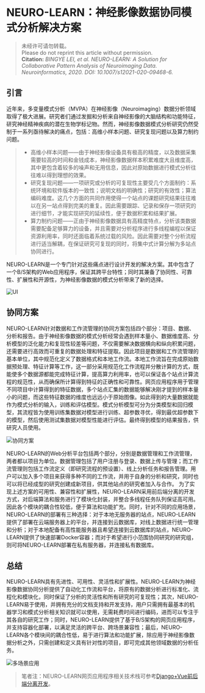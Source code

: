 # NEURO-LEARN：神经影像数据协同模式分析解决方案

> 未经许可请勿转载。  
> Please do not reprint this article without permission.  
> **Citation:** *BINGYE LEI, et al. NEURO-LEARN: A Solution for Collaborative Pattern Analysis of Neuroimaging Data. Neuroinformatics, 2020. DOI: 10.1007/s12021-020-09468-6.*

## 引言

近年来，多变量模式分析（MVPA）在神经影像（Neuroimaging）数据分析领域取得了极大进展。研究者们通过发掘和分析来自神经影像的大脑结构和功能特征，研究神经精神疾病的潜在生物学标记物。然而，神经影像数据模式分析研究仍然受制于一系列亟待解决的痛点，包括：高维小样本问题、研究复现问题以及算力制约问题。

> - 高维小样本问题——由于神经影像设备具有极高的精度，以及数据采集需要较高的时间和金钱成本，神经影像数据样本积累难度大且维度高，其中更包含着较多的噪声和无用信息，因此对原始数据进行模式分析往往难以得到理想的效果。
> - 研究复现问题——一项研究或分析的可复现性主要受几个方面制约：系统环境和软件版本的一致性；说明文档的明确性；研究的有效性；算法编码难度。这几个方面的共同作用使得一个站点的课题研究结果往往难以在另一站点得到完美的重复。因此需要跟踪、记录和保存一项研究的进行细节，才能实现研究的延续性，便于数据积累和结果扩展。
> - 算力制约问题——正由于神经影像数据具有高精度特点，分析该类数据需要配备足够算力的设备，并且需要对分析程序进行多线程编程以保证资源利用率，同时还面临着系统过载的风险。因此需要对整个分析流程进行适当解耦，在保证研究可复现的同时，将集中式计算分解为多站点协同进行。

NEURO-LEARN是一个专门针对这些痛点进行设计开发的解决方案。其中包含了一个B/S架构的Web应用程序，保证其跨平台特性；同时其兼备了协同性、可靠性、扩展性和开源性，为神经影像数据的模式分析带来了新的选择。

![UI](https://upload-images.jianshu.io/upload_images/13702947-8444e1bd85822834.png?imageMogr2/auto-orient/strip%7CimageView2/2/w/1240)

## 协同方案

NEURO-LEARN针对数据和工作流管理的协同方案包括四个部分：项目、数据、分析和报告。由于神经影像数据的模式分析经常会遇到样本量小、数据维度高、分析模型的泛化能力和复现性较差等问题，不仅需要解决数据横向和纵向积累问题，还需要进行高效而可重复的数据处理和特征提取。因此项目是数据和工作流管理的基本单位，其中规范化定义了数据格式和本地工作流。本地工作流旨在完成原始数据预处理、特征计算等工作，这一部分采用规范化工作流程并分散计算的方式，既能使多个数据源都能完成特征计算，提高算力利用率，也可以保证各个站点计算流程的规范性，从而确保所计算得到特征的正确性和可靠性。网页应用程序用于管理不同项目中计算得到的特征数据，多个站点汇集的数据能够解决刚才提到的样本量小的问题，而这些特征数据的维度也远远小于原始图像。如此得到的大量数据就能作为模式分析的输入，训练和评估模型。模式分析模型可分为分类模型和回归模型，其流程皆为使用训练集数据对模型进行训练、超参数寻优，得到最优超参数下的模型，然后使用测试集数据对模型性能进行评估。最终得到模型的结果报告，供研究人员使用。

![协同方案](https://upload-images.jianshu.io/upload_images/13702947-6ee54bae97506a00.png?imageMogr2/auto-orient/strip%7CimageView2/2/w/1240)

NEURO-LEARN的Web分析平台包括两个部分，分别是数据管理和工作流管理，两者都以项目为单位。数据管理包括了用户注册与登录、数据上传与管理；而工作流管理则包括工作流定义（即研究流程的预设置）、线上分析任务和报告管理。用户可以加入多个项目来获得多种不同的工作流，并用于自身的分析和研究，同时也可以将已经成型的研究创建成新项目，供其他站点的研究者加入与合作。
为了实现上述方案的可用性、兼容性和扩展性，NEURO-LEARN采用前后端分离的开发方式，对后端算法和服务进行了模块化封装，并整合多线程任务队列保证高可用。因此各个模块的耦合性较低，便于算法和功能扩充。同时，针对不同的应用场景，NEURO-LEARN的部署有三种选择：对于本地无服务器的站点，NEURO-LEARN提供了部署在云端服务器上的平台，并连接到云数据库，对线上数据进行统一管理和分析；对于本地配备有高性能服务器且希望连接到云数据库的站点，NEURO-LEARN提供了快速部署Docker容器；而对于希望进行小范围协同研究的研究组，则可将NEURO-LEARN部署在私有服务器，并连接私有数据库。

## 总结

NEURO-LEARN具有先进性、可用性、灵活性和扩展性。NEURO-LEARN为神经影像数据协同分析提供了自动化工作流和平台，将原有的数据分析进行标准化、流程化和模块化，同时保证了分析的灵活性和所有研究的可复现性；其次，NEURO-LEARN易于使用，并拥有充分的文档支持和开发支持，用户只需拥有最基本的机器学习和模式分析相关知识就可以使用，无需耗费时间进行编码，进而可以专注于其各自的研究工作；同时，NEURO-LEARN提供了基于B/S架构的网页应用程序，并支持容器化部署，以满足灵活的跨平台、跨场景兼容性；最后，NEURO-LEARN各个模块间的耦合性低，易于进行算法和功能扩展，除应用于神经影像数据分析之外，只需创建和定义具有针对性的项目，即可完成其他领域数据的分析任务。

![多场景应用](https://upload-images.jianshu.io/upload_images/13702947-092edf609dcc8b25.png?imageMogr2/auto-orient/strip%7CimageView2/2/w/1240)

> 笔者注：NEURO-LEARN网页应用程序相关技术栈可参考[Django+Vue前后端分离开发](https://www.jianshu.com/p/0a75d9083247)。
